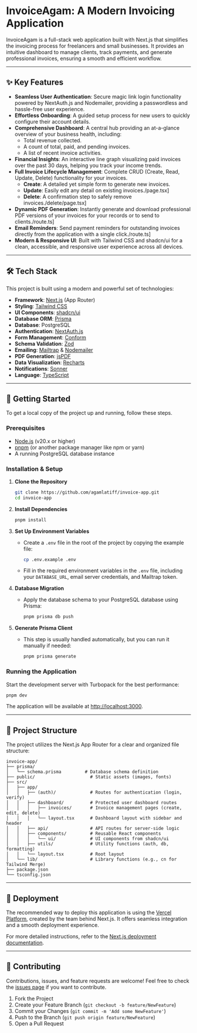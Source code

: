 # InvoiceAgam: A Modern Invoicing Application

InvoiceAgam is a full-stack web application built with Next.js that simplifies the invoicing process for freelancers and small businesses. It provides an intuitive dashboard to manage clients, track payments, and generate professional invoices, ensuring a smooth and efficient workflow.

-----

## ✨ Key Features

  - **Seamless User Authentication**: Secure magic link login functionality powered by NextAuth.js and Nodemailer, providing a passwordless and hassle-free user experience.
  - **Effortless Onboarding**: A guided setup process for new users to quickly configure their account details.
  - **Comprehensive Dashboard**: A central hub providing an at-a-glance overview of your business health, including:
      - Total revenue collected.
      - A count of total, paid, and pending invoices.
      - A list of recent invoice activities.
  - **Financial Insights**: An interactive line graph visualizing paid invoices over the past 30 days, helping you track your income trends.
  - **Full Invoice Lifecycle Management**: Complete CRUD (Create, Read, Update, Delete) functionality for your invoices.
      - **Create**: A detailed yet simple form to generate new invoices.
      - **Update**: Easily edit any detail on existing invoices./page.tsx]
      - **Delete**: A confirmation step to safely remove invoices./delete/page.tsx]
  - **Dynamic PDF Generation**: Instantly generate and download professional PDF versions of your invoices for your records or to send to clients./route.ts]
  - **Email Reminders**: Send payment reminders for outstanding invoices directly from the application with a single click./route.ts]
  - **Modern & Responsive UI**: Built with Tailwind CSS and shadcn/ui for a clean, accessible, and responsive user experience across all devices.

-----

## 🛠️ Tech Stack

This project is built using a modern and powerful set of technologies:

  - **Framework**: [Next.js](https://nextjs.org/) (App Router)
  - **Styling**: [Tailwind CSS](https://tailwindcss.com/)
  - **UI Components**: [shadcn/ui](https://ui.shadcn.com/)
  - **Database ORM**: [Prisma](https://www.prisma.io/)
  - **Database**: PostgreSQL
  - **Authentication**: [NextAuth.js](https://next-auth.js.org/)
  - **Form Management**: [Conform](https://conform.guide/)
  - **Schema Validation**: [Zod](https://zod.dev/)
  - **Emailing**: [Mailtrap](https://mailtrap.io/) & [Nodemailer](https://nodemailer.com/)
  - **PDF Generation**: [jsPDF](https://github.com/parallax/jsPDF)
  - **Data Visualization**: [Recharts](https://recharts.org/)
  - **Notifications**: [Sonner](https://www.google.com/search?q=https://sonner.emilkowal.ski/)
  - **Language**: [TypeScript](https://www.typescriptlang.org/)

-----

## 🚀 Getting Started

To get a local copy of the project up and running, follow these steps.

### Prerequisites

  - [Node.js](https://nodejs.org/en/) (v20.x or higher)
  - [pnpm](https://pnpm.io/) (or another package manager like npm or yarn)
  - A running PostgreSQL database instance

### Installation & Setup

1.  **Clone the Repository**

    ```sh
    git clone https://github.com/agamlatiff/invoice-app.git
    cd invoice-app
    ```

2.  **Install Dependencies**

    ```sh
    pnpm install
    ```

3.  **Set Up Environment Variables**

      - Create a `.env` file in the root of the project by copying the example file:
        ```sh
        cp .env.example .env
        ```
      - Fill in the required environment variables in the `.env` file, including your `DATABASE_URL`, email server credentials, and Mailtrap token.

4.  **Database Migration**

      - Apply the database schema to your PostgreSQL database using Prisma:
        ```sh
        pnpm prisma db push
        ```

5.  **Generate Prisma Client**

      - This step is usually handled automatically, but you can run it manually if needed:
        ```sh
        pnpm prisma generate
        ```

### Running the Application

Start the development server with Turbopack for the best performance:

```bash
pnpm dev
```

The application will be available at [http://localhost:3000](https://www.google.com/search?q=http://localhost:3000).

-----

## 📂 Project Structure

The project utilizes the Next.js App Router for a clear and organized file structure:

```
invoice-app/
├── prisma/
│   └── schema.prisma         # Database schema definition
├── public/                     # Static assets (images, fonts)
├── src/
│   ├── app/
│   │   ├── (auth)/             # Routes for authentication (login, verify)
│   │   ├── dashboard/          # Protected user dashboard routes
│   │   │   ├── invoices/       # Invoice management pages (create, edit, delete)
│   │   │   └── layout.tsx      # Dashboard layout with sidebar and header
│   │   ├── api/                # API routes for server-side logic
│   │   ├── components/         # Reusable React components
│   │   │   └── ui/             # UI components from shadcn/ui
│   │   ├── utils/              # Utility functions (auth, db, formatting)
│   │   └── layout.tsx          # Root layout
│   └── lib/                    # Library functions (e.g., cn for Tailwind Merge)
├── package.json
└── tsconfig.json
```

-----

## 🚢 Deployment

The recommended way to deploy this application is using the [Vercel Platform](https://vercel.com/new), created by the team behind Next.js. It offers seamless integration and a smooth deployment experience.

For more detailed instructions, refer to the [Next.js deployment documentation](https://nextjs.org/docs/deployment).

-----

## 🤝 Contributing

Contributions, issues, and feature requests are welcome\! Feel free to check the [issues page](https://www.google.com/search?q=https://github.com/agamlatiff/invoice-app/issues) if you want to contribute.

1.  Fork the Project
2.  Create your Feature Branch (`git checkout -b feature/NewFeature`)
3.  Commit your Changes (`git commit -m 'Add some NewFeature'`)
4.  Push to the Branch (`git push origin feature/NewFeature`)
5.  Open a Pull Request
